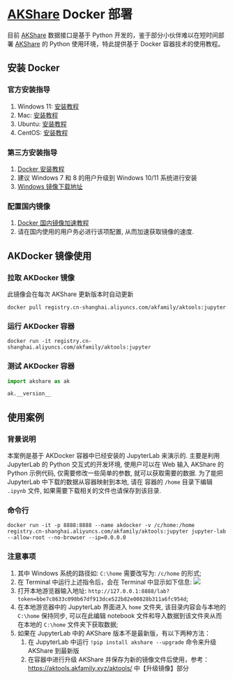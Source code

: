 # [AKShare](https://github.com/akfamily/akshare) Docker 部署

目前 [AKShare](https://github.com/akfamily/akshare) 数据接口是基于 Python 开发的，鉴于部分小伙伴难以在短时间部署
[AKShare](https://github.com/akfamily/akshare) 的 Python 使用环境，特此提供基于 Docker 容器技术的使用教程。

## 安装 Docker

### 官方安装指导

1. Windows 11: [安装教程](https://hub.docker.com/editions/community/docker-ce-desktop-windows)
2. Mac: [安装教程](https://docs.docker.com/docker-for-mac/install)
3. Ubuntu: [安装教程](https://docs.docker.com/engine/install/ubuntu)
4. CentOS: [安装教程](https://docs.docker.com/engine/install/centos)

### 第三方安装指导

1. [Docker 安装教程](https://www.runoob.com/docker/docker-tutorial.html)
2. 建议 Windows 7 和 8 的用户升级到 Windows 10/11 系统进行安装
3. [Windows 镜像下载地址](https://msdn.itellyou.cn/)

### 配置国内镜像

1. [Docker 国内镜像加速教程](https://www.runoob.com/docker/docker-mirror-acceleration.html)
2. 请在国内使用的用户务必进行该项配置, 从而加速获取镜像的速度.

## AKDocker 镜像使用

### 拉取 AKDocker 镜像

此镜像会在每次 AKShare 更新版本时自动更新

```
docker pull registry.cn-shanghai.aliyuncs.com/akfamily/aktools:jupyter
```

### 运行 AKDocker 容器

```
docker run -it registry.cn-shanghai.aliyuncs.com/akfamily/aktools:jupyter
```

### 测试 AKDocker 容器

```python
import akshare as ak

ak.__version__
```

## 使用案例

### 背景说明

本案例是基于 AKDocker 容器中已经安装的 JupyterLab 来演示的. 主要是利用 JupyterLab 的 Python 交互式的开发环境, 使用户可以在 Web 输入 AKShare
的 Python 示例代码, 仅需要修改一些简单的参数, 就可以获取需要的数据. 为了能把 JupyterLab 中下载的数据从容器映射到本地, 请在
容器的 ```/home``` 目录下编辑 ```.ipynb``` 文件, 如果需要下载相关的文件也请保存到该目录.

### 命令行

```
docker run -it -p 8888:8888 --name akdocker -v /c/home:/home registry.cn-shanghai.aliyuncs.com/akfamily/aktools:jupyter jupyter-lab --allow-root --no-browser --ip=0.0.0.0
```

### 注意事项

1. 其中 Windows 系统的路径如: ```C:\home``` 需要改写为: ```/c/home``` 的形式;
2. 在 Terminal 中运行上述指令后，会在 Terminal 中显示如下信息: ![](https://jfds-1252952517.cos.ap-chengdu.myqcloud.com/akshare/readme/akdocker/akdocker_terminal.png)
3. 打开本地游览器输入地址: ```http://127.0.0.1:8888/lab?token=bbe7c8633c098b67df913dce522b82e00828b311a6fc954d```;
4. 在本地游览器中的 JupyterLab 界面进入 ```home``` 文件夹, 该目录内容会与本地的 ```C:\home``` 保持同步, 可以在此编辑 notebook 文件和导入数据到该文件夹从而在本地的 ```C:\home``` 文件夹下获取数据;
5. 如果在 JupyterLab 中的 AKShare 版本不是最新版，有以下两种方法：
   1. 在 JupyterLab 中运行 `!pip install akshare --upgrade` 命令来升级 AKShare 到最新版
   2. 在容器中进行升级 AKShare 并保存为新的镜像文件后使用，参考：https://aktools.akfamily.xyz/aktools/ 中【升级镜像】部分